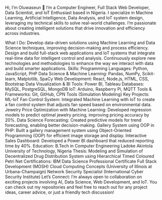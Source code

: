 Hi, I’m Oluwaseun 👋
I’m a Computer Engineer, Full Stack Web Developer, Data Scientist, and IoT Enthusiast based in Nigeria. I specialize in Machine Learning, Artificial Intelligence, Data Analysis, and IoT system design, leveraging my technical skills to solve real-world challenges. I’m passionate about creating intelligent solutions that drive innovation and efficiency across industries.

What I Do:
Develop data-driven solutions using Machine Learning and Data Science techniques, improving decision-making and process efficiency.
Design and build full-stack web applications and IoT systems that integrate real-time data for intelligent control and analysis.
Continuously explore new technologies and methodologies to enhance the way we interact with data and build smarter applications.
Skills:
Programming Languages: Python, JavaScript, PHP
Data Science & Machine Learning: Pandas, NumPy, Scikit-learn, Matplotlib, SpaCy
Web Development: React, Node.js, HTML, CSS, Bootstrap
Data Visualization & BI Tools: Power BI, Tableau
Databases: MySQL, PostgreSQL, MongoDB
IoT: Arduino, Raspberry Pi, MQTT
Tools & Frameworks: Git, GitHub, CPN Tools (Simulation Modeling)
Key Projects:
ML-IoT Fan Control System: Integrated Machine Learning with IoT to create a fan control system that adjusts fan speed based on environmental data.
Jewelry Price Optimization with Machine Learning: Developed regression models to predict optimal jewelry pricing, improving pricing accuracy by 20%.
Data Science Forecasting: Created predictive models for trend forecasting, enabling better decision-making.
Gallery System using OOP in PHP: Built a gallery management system using Object-Oriented Programming (OOP) for efficient image storage and display.
Interactive Sales Dashboard: Developed a Power BI dashboard that reduced reporting time by 40%.
Education:
B.Tech in Computer Engineering
Ladoke Akintola University of Technology, Nigeria
Thesis: Modeling and Simulation of Decentralized Drug Distribution System using Hierarchical Timed Coloured Petri Net
Certifications:
IBM Data Science Professional Certificate
Full Stack Development (MOSH)
Cloud Computing Concepts (University of Illinois at Urbana-Champaign)
Network Security Specialist (International Cyber Security Institute)
Let’s Connect:
I’m always open to collaboration on exciting projects involving AI, Data Science, Web Development, and IoT. You can check out my repositories and feel free to reach out for any project ideas, career advice, or just a friendly tech discussion!
